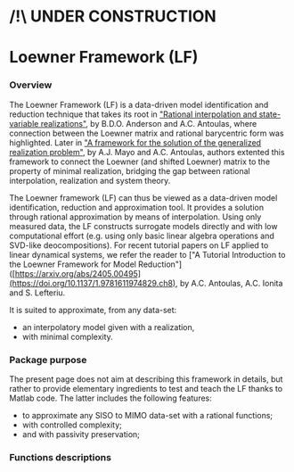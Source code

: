 # /!\ UNDER CONSTRUCTION

# Loewner Framework (LF)

### Overview

The Loewner Framework (LF) is a data-driven model identification and reduction technique that takes its root in ["Rational interpolation and state-variable realizations"]([https://arxiv.org/abs/2405.00495](https://doi.org/10.1016/0024-3795(90)90140-8)), by B.D.O. Anderson and A.C. Antoulas, where connection between the Loewner matrix and rational barycentric form was highlighted. Later in ["A framework for the solution of the generalized realization problem"]([https://arxiv.org/abs/2405.00495](https://doi.org/10.1016/j.laa.2007.03.008)), by A.J. Mayo and A.C. Antoulas, authors extented this framework to connect the Loewner (and shifted Loewner) matrix to the property of minimal realization, bridging the gap between rational interpolation, realization and system theory. 

The Loewner framework (LF) can thus be viewed as a data-driven model identification, reduction and approximation tool. It provides a solution through rational approximation by means of interpolation. Using only measured data, the LF constructs surrogate models directly and with low computational effort (e.g. using only basic linear algebra operations and SVD-like deocompositions). For recent tutorial papers on LF applied to linear dynamical systems, we refer the reader to ["A Tutorial Introduction to the Loewner Framework for Model Reduction"]([https://arxiv.org/abs/2405.00495](https://doi.org/10.1137/1.9781611974829.ch8), by A.C. Antoulas, A.C. Ionita and S. Lefteriu.

It is suited to approximate, from any data-set:
- an interpolatory model given with a realization,
- with minimal complexity.

### Package purpose

The present page does not aim at describing this framework in details, but rather to provide elementary ingredients to test and teach the LF thanks to Matlab code. The latter includes the following features:
- to approximate any SISO to MIMO data-set with a rational functions;
- with controlled complexity; 
- and with passivity preservation;

### Functions descriptions





